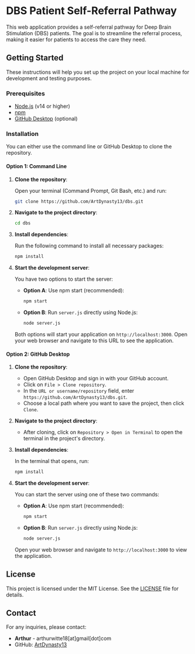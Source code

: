 # DBS Patient Self-Referral Pathway

This web application provides a self-referral pathway for Deep Brain Stimulation (DBS) patients. The goal is to streamline the referral process, making it easier for patients to access the care they need.

## Getting Started

These instructions will help you set up the project on your local machine for development and testing purposes.

### Prerequisites

- [Node.js](https://nodejs.org/) (v14 or higher)
- [npm](https://www.npmjs.com/)
- [GitHub Desktop](https://desktop.github.com/) (optional)

### Installation

You can either use the command line or GitHub Desktop to clone the repository.

#### Option 1: Command Line

1. **Clone the repository**:

    Open your terminal (Command Prompt, Git Bash, etc.) and run:

    ```bash
    git clone https://github.com/ArtDynasty13/dbs.git
    ```

2. **Navigate to the project directory**:

    ```bash
    cd dbs
    ```

3. **Install dependencies**:

    Run the following command to install all necessary packages:

    ```bash
    npm install
    ```

4. **Start the development server**:

    You have two options to start the server:

    - **Option A**: Use npm start (recommended):

        ```bash
        npm start
        ```

    - **Option B**: Run `server.js` directly using Node.js:

        ```bash
        node server.js
        ```

    Both options will start your application on `http://localhost:3000`. Open your web browser and navigate to this URL to see the application.

#### Option 2: GitHub Desktop

1. **Clone the repository**:

    - Open GitHub Desktop and sign in with your GitHub account.
    - Click on `File > Clone repository`.
    - In the `URL or username/repository` field, enter `https://github.com/ArtDynasty13/dbs.git`.
    - Choose a local path where you want to save the project, then click `Clone`.

2. **Navigate to the project directory**:

    - After cloning, click on `Repository > Open in Terminal` to open the terminal in the project's directory.

3. **Install dependencies**:

    In the terminal that opens, run:

    ```bash
    npm install
    ```

4. **Start the development server**:

    You can start the server using one of these two commands:

    - **Option A**: Use npm start (recommended):

        ```bash
        npm start
        ```

    - **Option B**: Run `server.js` directly using Node.js:

        ```bash
        node server.js
        ```

    Open your web browser and navigate to `http://localhost:3000` to view the application.

## License

This project is licensed under the MIT License. See the [LICENSE](LICENSE) file for details.

## Contact

For any inquiries, please contact:

- **Arthur** - arthurwitte18[at]gmail[dot]com
- GitHub: [ArtDynasty13](https://github.com/ArtDynasty13)
